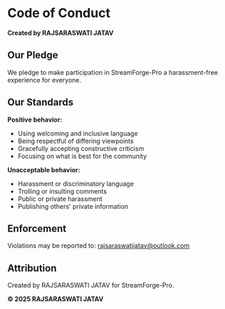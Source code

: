 # Code of Conduct

**Created by RAJSARASWATI JATAV**

## Our Pledge

We pledge to make participation in StreamForge-Pro a harassment-free experience for everyone.

## Our Standards

**Positive behavior:**
- Using welcoming and inclusive language
- Being respectful of differing viewpoints
- Gracefully accepting constructive criticism
- Focusing on what is best for the community

**Unacceptable behavior:**
- Harassment or discriminatory language
- Trolling or insulting comments
- Public or private harassment
- Publishing others' private information

## Enforcement

Violations may be reported to: rajsaraswatijatav@outlook.com

## Attribution

Created by RAJSARASWATI JATAV for StreamForge-Pro.

**© 2025 RAJSARASWATI JATAV**
